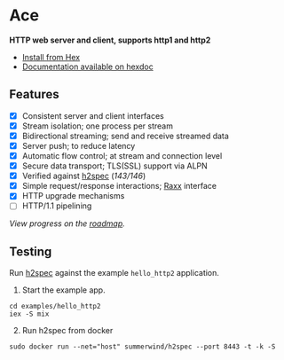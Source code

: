 # Ace

**HTTP web server and client, supports http1 and http2**

- [Install from Hex](https://hex.pm/packages/ace)
- [Documentation available on hexdoc](https://hexdocs.pm/ace)

## Features

- [x] Consistent server and client interfaces
- [x] Stream isolation; one process per stream
- [x] Bidirectional streaming; send and receive streamed data
- [x] Server push; to reduce latency
- [x] Automatic flow control; at stream and connection level
- [x] Secure data transport; TLS(SSL) support via ALPN
- [x] Verified against [h2spec](https://github.com/summerwind/h2spec) (*143/146*)
- [x] Simple request/response interactions; [Raxx](https://github.com/crowdhailer/raxx) interface
- [x] HTTP upgrade mechanisms
- [ ] HTTP/1.1 pipelining

*View progress on the [roadmap](https://github.com/CrowdHailer/Ace/projects/1).*

## Testing

Run [h2spec](https://github.com/summerwind/h2spec) against the example `hello_http2` application.

1. Start the example app.
  ```
  cd examples/hello_http2
  iex -S mix
  ```
2. Run h2spec from docker
  ```
  sudo docker run --net="host" summerwind/h2spec --port 8443 -t -k -S
  ```
